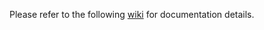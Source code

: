 Please refer to the following [wiki](https://github.com/hangwl/TA_09062025/wiki) for documentation details.
